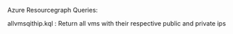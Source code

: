 Azure Resourcegraph Queries:

allvmsqithip.kql : Return all vms with their respective public and private ips
